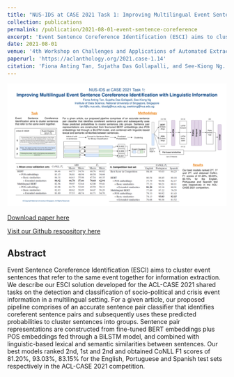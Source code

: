 ```yaml
---
title: "NUS-IDS at CASE 2021 Task 1: Improving Multilingual Event Sentence Coreference Identification With Linguistic Information"
collection: publications
permalink: /publication/2021-08-01-event-sentence-coreference
excerpt: 'Event Sentence Coreference Identification (ESCI) aims to cluster event sentences that refer to the same event together for information extraction. We describe our ESCI solution developed for the ACL-CASE 2021 shared tasks on the detection and classification of socio-political and crisis event information in a multilingual setting. For a given article, our proposed pipeline comprises of an accurate sentence pair classifier that identifies coreferent sentence pairs and subsequently uses these predicted probabilities to cluster sentences into groups. Sentence pair representations are constructed from fine-tuned BERT embeddings plus POS embeddings fed through a BiLSTM model, and combined with linguistic-based lexical and semantic similarities between sentences. Our best models ranked 2nd, 1st and 2nd and obtained CoNLL F1 scores of 81.20%, 93.03%, 83.15% for the English, Portuguese and Spanish test sets respectively in the ACL-CASE 2021 competition.'
date: 2021-08-01
venue: '4th Workshop on Challenges and Applications of Automated Extraction of Socio-political Events from Text (CASE 2021)'
paperurl: 'https://aclanthology.org/2021.case-1.14'
citation: 'Fiona Anting Tan, Sujatha Das Gollapalli, and See-Kiong Ng. 2021. NUS-IDS at CASE 2021 Task 1: Improving Multilingual Event Sentence Coreference Identification With Linguistic Information. In Proceedings of the 4th Workshop on Challenges and Applications of Automated Extraction of Socio-political Events from Text (CASE 2021), pages 105–112, Online. Association for Computational Linguistics.'
---
```


<img src='../images/posters/NUS-IDS_ACL_CASE_Poster.png' width=800>


<a href='https://aclanthology.org/2021.case-1.14'>Download paper here</a>


<a href='https://github.com/NUS-IDS/EventSentenceCoref'>Visit our Github respository here</a>

<h2>Abstract</h2>
Event Sentence Coreference Identification (ESCI) aims to cluster event sentences that refer to the same event together for information extraction. We describe our ESCI solution developed for the ACL-CASE 2021 shared tasks on the detection and classification of socio-political and crisis event information in a multilingual setting. For a given article, our proposed pipeline comprises of an accurate sentence pair classifier that identifies coreferent sentence pairs and subsequently uses these predicted probabilities to cluster sentences into groups. Sentence pair representations are constructed from fine-tuned BERT embeddings plus POS embeddings fed through a BiLSTM model, and combined with linguistic-based lexical and semantic similarities between sentences. Our best models ranked 2nd, 1st and 2nd and obtained CoNLL F1 scores of 81.20%, 93.03%, 83.15% for the English, Portuguese and Spanish test sets respectively in the ACL-CASE 2021 competition.
